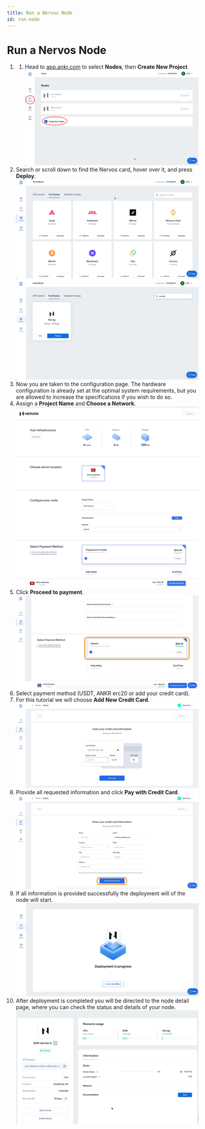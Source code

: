 ```yaml
---
title: Run a Nervos Node
id: run-node
---
```


# Run a Nervos Node

1. 1. Head to [app.ankr.com](https://app.ankr.com/) to select **Nodes**, then **Create New Project**.
   ![Create project](../../../../static/img/nodes/nervos-create-project.png)
2. Search or scroll down to find the Nervos card, hover over it, and press **Deploy**.
   ![Find Nervos card](../../../../static/img/nodes/deploy-nervos.png)
   ![Click the deploy button](../../../../static/img/nodes/nervos-deploy-2.png)
3. Now you are taken to the configuration page. The hardware configuration is already set at the optimal system requirements, but you are allowed to increase the specifications if you wish to do so.
4. Assign a **Project Name** and **Choose a Network**. 
   ![Click the deploy button](../../../../static/img/nodes/nervos-configure-node.png)
5. Click **Proceed to payment**.
   ![Proceed to payment](../../../../static/img/nodes/proceed-to-payment.png)
6. Select payment method (USDT, ANKR erc20 or add your credit card).
7. For this tutorial we will choose **Add New Credit Card**.
   ![Add card](../../../../static/img/nodes/add-card.png)  
8. Provide all requested information and click **Pay with Credit Card**.
   ![Pay with card](../../../../static/img/nodes/pay-with-card.png)
9. If all information is provided successfully the deployment will of the node will start.
   ![Deployment in progress](../../../../static/img/nodes/nervos-deployment-in-progress.png)
10. After deployment is completed you will be directed to the node detail page, where you can check the status and details of your node.
   ![Node details](../../../../static/img/nodes/nervos-node-details.png)

